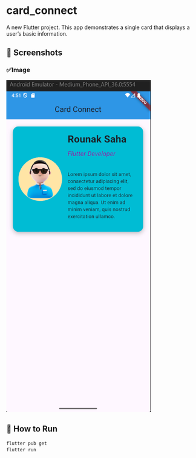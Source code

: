 # card_connect

A new Flutter project.
This app demonstrates a single card that displays a user’s basic information.

## 📱 Screenshots

### ✅Image
![Screenshot](Screenshots/Screenshot.png)
## 🚀 How to Run

```bash
flutter pub get
flutter run